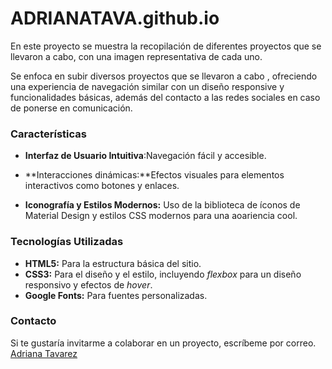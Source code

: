# ADRIANATAVA.github.io
En este proyecto se muestra la recopilación de diferentes proyectos que se llevaron a cabo, con una imagen representativa de cada uno.

Se enfoca en subir diversos proyectos que se llevaron a cabo , ofreciendo una experiencia de navegación similar con un diseño responsive y funcionalidades básicas, además del contacto a las redes sociales en caso de ponerse en comunicación.

### Características

* **Interfaz de Usuario Intuitiva**:Navegación fácil y accesible.
  
* **Interacciones dinámicas:**Efectos visuales para elementos interactivos como botones y enlaces.
  
* **Iconografía y Estilos Modernos:** Uso de la biblioteca de íconos de Material Design y estilos CSS modernos para una aoariencia cool.

 ### Tecnologías Utilizadas
 +  **HTML5:** Para la estructura básica del sitio.
 +  **CSS3:** Para el diseño y el estilo, incluyendo _flexbox_ para un diseño responsivo y efectos de _hover_.
 +  **Google Fonts:** Para fuentes personalizadas.


### Contacto
Si te gustaría invitarme a colaborar en un proyecto, escríbeme por correo. [Adriana Tavarez](adrianatavarez223@gmail.com)
